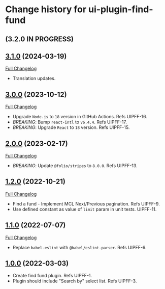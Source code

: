 # Change history for ui-plugin-find-fund

## (3.2.0 IN PROGRESS)

## [3.1.0](https://github.com/folio-org/ui-plugin-find-fund/tree/v3.1.0) (2024-03-19)
[Full Changelog](https://github.com/folio-org/ui-plugin-find-fund/compare/v3.0.0...v3.1.0)

* Translation updates.

## [3.0.0](https://github.com/folio-org/ui-plugin-find-fund/tree/v3.0.0) (2023-10-12)
[Full Changelog](https://github.com/folio-org/ui-plugin-find-fund/compare/v2.0.0...v3.0.0)

* Upgrade `Node.js` to `18` version in GitHub Actions. Refs UIPFF-16.
* *BREAKING*: Bump `react-intl` to `v6.4.4`. Refs UIPFF-17.
* *BREAKING*: Upgrade `React` to `18` version. Refs UIPFF-15.

## [2.0.0](https://github.com/folio-org/ui-plugin-find-fund/tree/v2.0.0) (2023-02-17)
[Full Changelog](https://github.com/folio-org/ui-plugin-find-fund/compare/v1.2.0...v2.0.0)

* *BREAKING*: Update `@folio/stripes` to `8.0.0`. Refs UIPFF-13.

## [1.2.0](https://github.com/folio-org/ui-plugin-find-fund/tree/v1.2.0) (2022-10-21)
[Full Changelog](https://github.com/folio-org/ui-plugin-find-fund/compare/v1.1.0...v1.2.0)

* Find a fund - Implement MCL Next/Previous pagination. Refs UIPFF-9.
* Use defined constant as value of `limit` param in unit tests. UIPFF-11.

## [1.1.0](https://github.com/folio-org/ui-plugin-find-fund/tree/v1.1.0) (2022-07-07)
[Full Changelog](https://github.com/folio-org/ui-plugin-find-fund/compare/v1.0.0...v1.1.0)

* Replace `babel-eslint` with `@babel/eslint-parser`. Refs UIPFF-6.

## [1.0.0](https://github.com/folio-org/ui-plugin-find-fund/tree/v1.0.0) (2022-03-03)

* Create find fund plugin. Refs UIPFF-1.
* Plugin should include "Search by" select list. Refs UIPFF-3.
